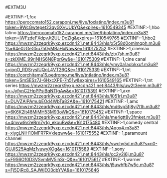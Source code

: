 
#EXTM3U

#EXTINF:-1,fox
https://perocomato152.caraponi.me/live/foxlatino/index.m3u8?token=9WcGwtepet23qvGXvUUbYQ&expires=1610549345
#EXTINF:-1,hbo latino
https://perocomato152.caraponi.me/live/hbolatino/index.m3u8?token=jWFzdeFXdpvJt2UL-DoZIg&expires=1610549765
#EXTINF:-1,hbo2
https://mwzm2zzeqrk9yxp.ezcdn421.net:8443/hls/x5r58d0omlmqph.m3u8?s=64e0zGeG5u7h0yMBaHxNaw&e=1610175252
#EXTINF:-1,cinemax
https://mwzm2zzeqrk9yxp.ezcdn421.net:8443/hls/ztv7sh.m3u8?s=zklXME_99riNHS6N8PprGw&e=1610175309
#EXTINF:-1,cine canal
https://mwzm2zzeqrk9yxp.ezcdn421.net:8443/hls/ymv0a1aobkxuf.m3u8?s=ioqO_RDSrysIUQqL4VT26Q&e=1610175339
#EXTINF:-1,tnt 
https://corchitama15.pedromo.me/live/tntlatino/index.m3u8?token=SmSESz7J-6HxcXPE-7n51w&expires=1610549165
#EXTINF:-1,tnt series
https://mwzm2zzeqrk9yxp.ezcdn421.net:8443/hls/uw2t3eem.m3u8?s=-JyfynC2HpPPsjBqNTIgAw&e=1610175391
#EXTINF:-1,axn
https://mwzm2zzeqrk9yxp.ezcdn421.net:8443/hls/l051rl.m3u8?s=DUVZAIPAmubEOd4WbTa82A&e=1610175421
#EXTINF:-1,amc
https://mwzm2zzeqrk9yxp.ezcdn421.net:8443/hls/md6vp5fj8yj7l1h.m3u8?s=6K6K2It48MiMH53M93oWkQ&e=1610175452
#EXTINF:-1,space
https://mwzm2zzeqrk9yxp.ezcdn421.net:8443/hls/me4gtt8v3fmket.m3u8?s=4mvw9v2eRrn7y1g_ekouRw&e=1610175480
#EXTINF:-1,comedy central
https://mwzm2zzeqrk9yxp.ezcdn421.net:8443/hls/4qox4.m3u8?s=xiygLNIH1OMFR7RVxIeqww&e=1610175552
#EXTINF:-1,paramount channel
https://mwzm2zzeqrk9yxp.ezcdn421.net:8443/hls/vwchy5d.m3u8?s=n0-GUJIS25AqMz1vuwyXOg&e=1610175589
#EXTINF:-1,sony
https://mwzm2zzeqrk9yxp.ezcdn421.net:8443/hls/oc2v2i6j.m3u8?s=F9S6O10D3VSymMV5ihSr-Q&e=1610175617
#EXTINF:-1,warner 
https://mwzm2zzeqrk9yxp.ezcdn421.net:8443/hls/j5uwhfb7w5c.m3u8?s=Fj5DjRc8_SAJWjEO3dbYVA&e=1610175646


